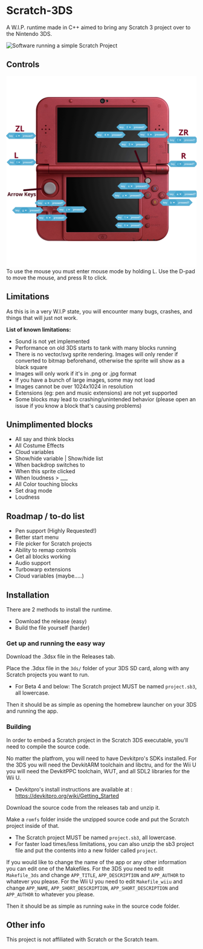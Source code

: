 # Scratch-3DS
A W.I.P. runtime made in C++ aimed to bring any Scratch 3 project over to the Nintendo 3DS.

![Software running a simple Scratch Project](https://raw.githubusercontent.com/NateXS/Scratch-3DS/refs/heads/main/scratchcats3ds.gif)

## Controls
![Controls](https://raw.githubusercontent.com/NateXS/Scratch-3DS/refs/heads/main/scratch%203ds%20controls.png)
To use the mouse you must enter mouse mode by holding L. Use the D-pad to move the mouse, and press R to click.

## Limitations
As this is in a very W.I.P state, you will encounter many bugs, crashes, and things that will just not work. 

**List of known limitations:**
- Sound is not yet implemented
- Performance on old 3DS starts to tank with many blocks running
- There is no vector/svg sprite rendering. Images will only render if converted to bitmap beforehand, otherwise the sprite will show as a black square
- Images will only work if it's in .png or .jpg format
- If you have a bunch of large images, some may not load
- Images cannot be over 1024x1024 in resolution
- Extensions (eg: pen and music extensions) are not yet supported
- Some blocks may lead to crashing/unintended behavior (please open an issue if you know a block that's causing problems)


## Unimplimented blocks
- All say and think blocks
- All Costume Effects
- Cloud variables
- Show/hide variable | Show/hide list
- When backdrop switches to
- When this sprite clicked
- When loudness > ___
- All Color touching blocks
- Set drag mode
- Loudness

## Roadmap / to-do list
- Pen support (Highly Requested!)
- Better start menu
- File picker for Scratch projects
- Ability to remap controls
- Get all blocks working
- Audio support
- Turbowarp extensions
- Cloud variables (maybe.....)

## Installation
There are 2 methods to install the runtime.
- Download the release (easy)
- Build the file yourself (harder)

### Get up and running the easy way
Download the .3dsx file in the Releases tab.

Place the .3dsx file in the `3ds/` folder of your 3DS SD card, along with any Scratch projects you want to run.
- For Beta 4 and below: The Scratch project MUST be named `project.sb3`, all lowercase.

Then it should be as simple as opening the homebrew launcher on your 3DS and running the app.


### Building

In order to embed a Scratch project in the Scratch 3DS executable, you'll need to compile the source code.

No matter the platfrom, you will need to have Devkitpro's SDKs installed. For the 3DS you will need the DevkitARM toolchain and libctru, and for the Wii U you will need the DevkitPPC toolchain, WUT, and all SDL2 libraries for the Wii U.

- Devkitpro's install instructions are available at : https://devkitpro.org/wiki/Getting_Started

Download the source code from the releases tab and unzip it.

Make a `romfs` folder inside the unzipped source code and put the Scratch project inside of that.
- The Scratch project MUST be named `project.sb3`, all lowercase.
- For faster load times/less limitations, you can also unzip the sb3 project file and put the contents into a new folder called `project`.

If you would like to change the name of the app or any other information you can edit one of the Makefiles. For the 3DS you need to edit `Makefile_3ds` and change `APP_TITLE`, `APP_DESCRIPTION` and `APP_AUTHOR` to whatever you please. For the Wii U you need to edit `Makefile_wiiu` and change `APP_NAME`, `APP_SHORT_DESCRIPTION`, `APP_SHORT_DESCRIPTION` and `APP_AUTHOR` to whatever you please.

Then it should be as simple as running `make` in the source code folder.

## Other info
This project is not affiliated with Scratch or the Scratch team.
